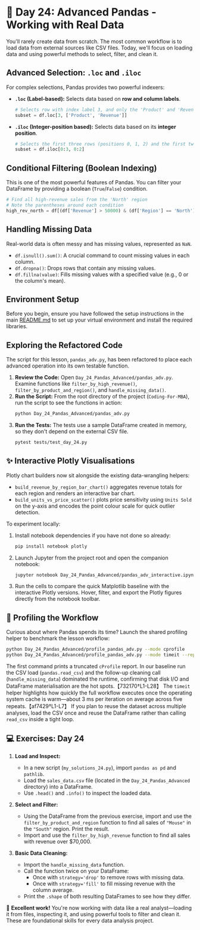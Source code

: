 # 📘 Day 24: Advanced Pandas - Working with Real Data

You'll rarely create data from scratch. The most common workflow is to load data from external sources like CSV files. Today, we'll focus on loading data and using powerful methods to select, filter, and clean it.

## Advanced Selection: `.loc` and `.iloc`

For complex selections, Pandas provides two powerful indexers:

*   **`.loc` (Label-based):** Selects data based on **row and column labels**.
    ```python
    # Selects row with index label 3, and only the 'Product' and 'Revenue' columns
    subset = df.loc[3, ['Product', 'Revenue']]
    ```
*   **`.iloc` (Integer-position based):** Selects data based on its **integer position**.
    ```python
    # Selects the first three rows (positions 0, 1, 2) and the first two columns (0, 1)
    subset = df.iloc[0:3, 0:2]
    ```

## Conditional Filtering (Boolean Indexing)

This is one of the most powerful features of Pandas. You can filter your DataFrame by providing a boolean (`True`/`False`) condition.

```python
# Find all high-revenue sales from the 'North' region
# Note the parentheses around each condition
high_rev_north = df[(df['Revenue'] > 50000) & (df['Region'] == 'North')]
```

## Handling Missing Data

Real-world data is often messy and has missing values, represented as `NaN`.

*   `df.isnull().sum()`: A crucial command to count missing values in each column.
*   `df.dropna()`: Drops rows that contain any missing values.
*   `df.fillna(value)`: Fills missing values with a specified value (e.g., 0 or the column's mean).

## Environment Setup

Before you begin, ensure you have followed the setup instructions in the main [README.md](../../README.md) to set up your virtual environment and install the required libraries.

## Exploring the Refactored Code

The script for this lesson, `pandas_adv.py`, has been refactored to place each advanced operation into its own testable function.

1.  **Review the Code:** Open `Day_24_Pandas_Advanced/pandas_adv.py`. Examine functions like `filter_by_high_revenue()`, `filter_by_product_and_region()`, and `handle_missing_data()`.
2.  **Run the Script:** From the root directory of the project (`Coding-For-MBA`), run the script to see the functions in action:
    ```bash
    python Day_24_Pandas_Advanced/pandas_adv.py
    ```
3.  **Run the Tests:** The tests use a sample DataFrame created in memory, so they don't depend on the external CSV file.
    ```bash
    pytest tests/test_day_24.py
    ```

## ✨ Interactive Plotly Visualisations

Plotly chart builders now sit alongside the existing data-wrangling helpers:

* `build_revenue_by_region_bar_chart()` aggregates revenue totals for each region and renders an interactive bar chart.
* `build_units_vs_price_scatter()` plots price sensitivity using `Units Sold` on the y-axis and encodes the point colour scale for quick outlier detection.

To experiment locally:

1. Install notebook dependencies if you have not done so already:
   ```bash
   pip install notebook plotly
   ```
2. Launch Jupyter from the project root and open the companion notebook:
   ```bash
   jupyter notebook Day_24_Pandas_Advanced/pandas_adv_interactive.ipynb
   ```
3. Run the cells to compare the quick Matplotlib baseline with the interactive Plotly versions. Hover, filter, and export the Plotly figures directly from the notebook toolbar.

## 🔬 Profiling the Workflow

Curious about where Pandas spends its time? Launch the shared profiling helper to benchmark the lesson workflow:

```bash
python Day_24_Pandas_Advanced/profile_pandas_adv.py --mode cprofile
python Day_24_Pandas_Advanced/profile_pandas_adv.py --mode timeit --repeat 5 --number 3
```

The first command prints a truncated `cProfile` report. In our baseline run the CSV load (`pandas.read_csv`) and the follow-up cleaning call (`handle_missing_data`) dominated the runtime, confirming that disk I/O and DataFrame materialisation are the hot spots.【732170†L1-L28】 The `timeit` helper highlights how quickly the full workflow executes once the operating system cache is warm—about 3 ms per iteration on average across five repeats.【af7429†L1-L7】 If you plan to reuse the dataset across multiple analyses, load the CSV once and reuse the DataFrame rather than calling `read_csv` inside a tight loop.

## 💻 Exercises: Day 24

1.  **Load and Inspect:**
    *   In a new script (`my_solutions_24.py`), import `pandas as pd` and `pathlib`.
    *   Load the `sales_data.csv` file (located in the `Day_24_Pandas_Advanced` directory) into a DataFrame.
    *   Use `.head()` and `.info()` to inspect the loaded data.

2.  **Select and Filter:**
    *   Using the DataFrame from the previous exercise, import and use the `filter_by_product_and_region` function to find all sales of `"Mouse"` in the `"South"` region. Print the result.
    *   Import and use the `filter_by_high_revenue` function to find all sales with revenue over $70,000.

3.  **Basic Data Cleaning:**
    *   Import the `handle_missing_data` function.
    *   Call the function twice on your DataFrame:
        *   Once with `strategy='drop'` to remove rows with missing data.
        *   Once with `strategy='fill'` to fill missing revenue with the column average.
    *   Print the `.shape` of both resulting DataFrames to see how they differ.

🎉 **Excellent work!** You're now working with data like a real analyst—loading it from files, inspecting it, and using powerful tools to filter and clean it. These are foundational skills for every data analysis project.